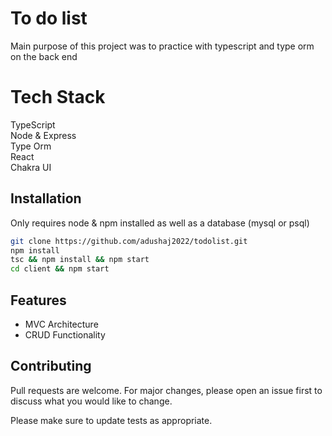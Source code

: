 # To do list

Main purpose of this project was to practice with typescript and type orm on the back end

# Tech Stack

TypeScript <br>
Node & Express <br>
Type Orm <br>
React <br>
Chakra UI <br>

## Installation

Only requires node & npm installed as well as a database (mysql or psql)

```bash
git clone https://github.com/adushaj2022/todolist.git
npm install
tsc && npm install && npm start
cd client && npm start
```

## Features
<ul>
  <li>MVC Architecture</li>
  <li>CRUD Functionality</li>
</ul>

## Contributing
Pull requests are welcome. For major changes, please open an issue first to discuss what you would like to change.

Please make sure to update tests as appropriate.

